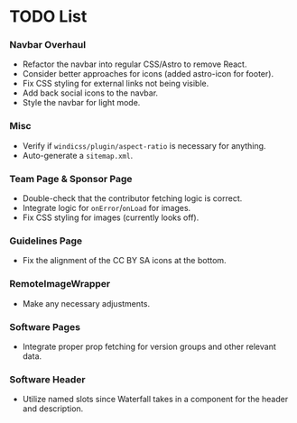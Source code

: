 # TODO List

### Navbar Overhaul
- Refactor the navbar into regular CSS/Astro to remove React.
- Consider better approaches for icons (added astro-icon for footer).
- Fix CSS styling for external links not being visible.
- Add back social icons to the navbar.
- Style the navbar for light mode.

### Misc
- Verify if `windicss/plugin/aspect-ratio` is necessary for anything.
- Auto-generate a `sitemap.xml`.

### Team Page & Sponsor Page
- Double-check that the contributor fetching logic is correct.
- Integrate logic for `onError`/`onLoad` for images.
- Fix CSS styling for images (currently looks off).

### Guidelines Page
- Fix the alignment of the CC BY SA icons at the bottom.

### RemoteImageWrapper
- Make any necessary adjustments.

### Software Pages
- Integrate proper prop fetching for version groups and other relevant data.

### Software Header
- Utilize named slots since Waterfall takes in a component for the header and description.
